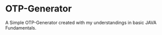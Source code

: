 # OTP-Generator

A Simple OTP-Generator  created with my understandings in basic  JAVA Fundamentals.
